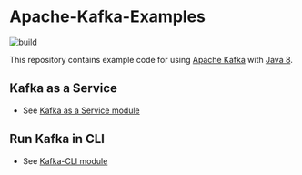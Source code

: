 # Apache-Kafka-Examples

[![build](https://github.com/wilmol/Apache-Kafka-Examples/workflows/build/badge.svg?event=push)](https://github.com/wilmol/Apache-Kafka-Examples/actions?query=workflow%3Abuild)

This repository contains example code for using [Apache Kafka](https://kafka.apache.org/) with [Java 8](https://docs.aws.amazon.com/corretto/latest/corretto-8-ug/what-is-corretto-8.html).

## Kafka as a Service
- See [Kafka as a Service module](kafka-as-a-service)

## Run Kafka in CLI
- See [Kafka-CLI module](kafka-cli)
